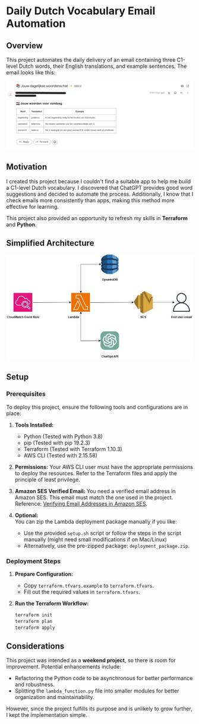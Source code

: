 # Daily Dutch Vocabulary Email Automation

## Overview
This project automates the daily delivery of an email containing three C1-level Dutch words, their English translations, and example sentences. The email looks like this:

![Screenshot of email](/images/email.png)


## Motivation
I created this project because I couldn't find a suitable app to help me build a C1-level Dutch vocabulary. I discovered that ChatGPT provides good word suggestions and decided to automate the process. Additionally, I know that I check emails more consistently than apps, making this method more effective for learning.

This project also provided an opportunity to refresh my skills in **Terraform** and **Python**.


## Simplified Architecture
![Picture of architecture](/images/architecture.jpg)


## Setup

### Prerequisites
To deploy this project, ensure the following tools and configurations are in place:

1. **Tools Installed:**
   - Python (Tested with Python 3.8)
   - pip (Tested with pip 19.2.3)
   - Terraform (Tested with Terraform 1.10.3)
   - AWS CLI (Tested with 2.15.58)

2. **Permissions:**
   Your AWS CLI user must have the appropriate permissions to deploy the resources. Refer to the Terraform files and apply the principle of least privilege.

3. **Amazon SES Verified Email:**
   You need a verified email address in Amazon SES. This email must match the one used in the project.  
   Reference: [Verifying Email Addresses in Amazon SES](https://docs.aws.amazon.com/ses/latest/dg/creating-identities.html#verify-email-addresses-procedure).

4. **Optional:**  
   You can zip the Lambda deployment package manually if you like:
   - Use the provided `setup.sh` script or follow the steps in the script manually (might need small modifications if on Mac/Linux)  
   - Alternatively, use the pre-zipped package: `deployment_package.zip`.

### Deployment Steps

1. **Prepare Configuration:**
   - Copy `terraform.tfvars.example` to `terraform.tfvars`.
   - Fill out the required values in `terraform.tfvars`.

2. **Run the Terraform Workflow:**
   ```bash
   terraform init
   terraform plan
   terraform apply
   ```

## Considerations

This project was intended as a **weekend project**, so there is room for improvement. Potential enhancements include:
- Refactoring the Python code to be asynchronous for better performance and robustness.
- Splitting the `lambda_function.py` file into smaller modules for better organization and maintainability.

However, since the project fulfills its purpose and is unlikely to grow further, I kept the implementation simple.
